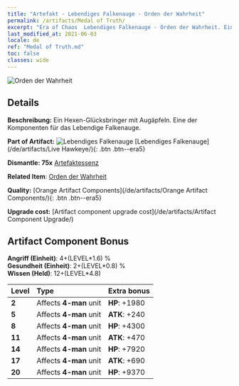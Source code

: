 ```yaml
---
title: "Artefakt - Lebendiges Falkenauge - Orden der Wahrheit"
permalink: /artifacts/Medal of Truth/
excerpt: "Era of Chaos  Lebendiges Falkenauge - Orden der Wahrheit. Ein Hexen-Glücksbringer mit Augäpfeln. Eine der Komponenten für das Lebendige Falkenauge."
last_modified_at: 2021-06-03
locale: de
ref: "Medal of Truth.md"
toc: false
classes: wide
---
```


 ![Orden der Wahrheit](/images/t/artifact_40333.png)



## Details

 **Beschreibung:** Ein Hexen-Glücksbringer mit Augäpfeln. Eine der Komponenten für das Lebendige Falkenauge.

 **Part of Artifact:** ![Lebendiges Falkenauge](/images/t/icon_artifact_33.png) [Lebendiges Falkenauge](/de/artifacts/Live Hawkeye/){: .btn .btn--era5}

 **Dismantle: 75x** [Artefaktessenz](/ItemsDE/con_905/)

 **Related Item**: [Orden der Wahrheit](/ItemsDE/art_134/)

 **Quality:** [Orange Artifact Components](/de/artifacts/Orange Artifact Components/){: .btn .btn--era5}

 **Upgrade cost:** [Artifact component upgrade cost](/de/artifacts/Artifact Component Upgrade/)

## Artifact Component Bonus

  **Angriff (Einheit)**: 4+(LEVEL\*1.6) %<br/>**Gesundheit (Einheit)**: 2+(LEVEL\*0.8) %<br/>**Wissen (Held)**: 12+(LEVEL\*4.8)

  |  Level  | Type |    Extra bonus  | 
  |:--------|:-----|:----------------| 
  | **2** | Affects **4-man** unit | **HP**: +1980 | 
  | **5** | Affects **4-man** unit | **ATK**: +240 | 
  | **8** | Affects **4-man** unit | **HP**: +4300 | 
  | **11** | Affects **4-man** unit | **ATK**: +470 | 
  | **14** | Affects **4-man** unit | **HP**: +7920 | 
  | **17** | Affects **4-man** unit | **ATK**: +690 | 
  | **20** | Affects **4-man** unit | **HP**: +9370 | 
